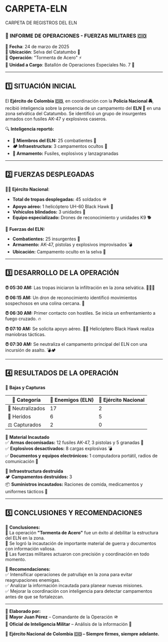 # CARPETA-ELN
CARPETA DE REGISTROS DEL ELN

### **📄 INFORME DE OPERACIONES - FUERZAS MILITARES 🇨🇴**  
📌 **Fecha**: 24 de marzo de 2025  
📌 **Ubicación**: Selva del Catatumbo 🌿  
📌 **Operación**: "Tormenta de Acero" ⚡  
📌 **Unidad a Cargo**: Batallón de Operaciones Especiales No. 7 🦅  

---

## **1️⃣ SITUACIÓN INICIAL**  
El **Ejército de Colombia 🇨🇴**, en coordinación con la **Policía Nacional 🚔**, recibió inteligencia sobre la presencia de un campamento del **ELN 🚩** en una zona selvática del Catatumbo. Se identificó un grupo de insurgentes armados con fusiles AK-47 y explosivos caseros.  

🔍 **Inteligencia reportó:**  
- **👥 Miembros del ELN:** 25 combatientes 🔴  
- **🏕️ Infraestructura:** 3 campamentos ocultos 🏡  
- **🔫 Armamento:** Fusiles, explosivos y lanzagranadas  

---

## **2️⃣ FUERZAS DESPLEGADAS**  
👮‍♂️ **Ejército Nacional**:  
- **Total de tropas desplegadas:** 45 soldados 🪖  
- **Apoyo aéreo:** 1 helicóptero UH-60 Black Hawk 🚁  
- **Vehículos blindados:** 3 unidades 🚙  
- **Equipo especializado:** Drones de reconocimiento y unidades K9 🐕  

👥 **Fuerzas del ELN:**  
- **Combatientes:** 25 insurgentes 🔴  
- **Armamento:** AK-47, pistolas y explosivos improvisados 💣  
- **Ubicación:** Campamento oculto en la selva 🌲  

---

## **3️⃣ DESARROLLO DE LA OPERACIÓN**  
**⏰ 05:30 AM:** Las tropas iniciaron la infiltración en la zona selvática. 🚶‍♂️🌿  

**⏰ 06:15 AM:** Un dron de reconocimiento identificó movimientos sospechosos en una colina cercana. 📡  

**⏰ 06:30 AM:** Primer contacto con hostiles. Se inicia un enfrentamiento a fuego cruzado. 🔥  

**⏰ 07:10 AM:** Se solicita apoyo aéreo. 🚁💥 Helicóptero Black Hawk realiza maniobras tácticas.  

**⏰ 07:30 AM:** Se neutraliza el campamento principal del ELN con una incursión de asalto. 💣🏕️  

---

## **4️⃣ RESULTADOS DE LA OPERACIÓN**  
📍 **Bajas y Capturas**  

| 📌 Categoría | 🔻 Enemigos (ELN) | 🔺 Ejército Nacional |
|-------------|-----------------|-------------------|
| 🔴 Neutralizados | 17 | 2 |
| 🔵 Heridos | 6 | 5 |
| ⚖️ Capturados | 2 | 0 |

📍 **Material Incautado**  
✅ **Armas decomisadas:** 12 fusiles AK-47, 3 pistolas y 5 granadas 🔫  
✅ **Explosivos desactivados:** 8 cargas explosivas 💣  
✅ **Documentos y equipos electrónicos:** 1 computadora portátil, radios de comunicación 📡  

📍 **Infraestructura destruida**  
🏕️ **Campamentos destruidos:** 3  
📦 **Suministros incautados:** Raciones de comida, medicamentos y uniformes tácticos 🎒  

---

## **5️⃣ CONCLUSIONES Y RECOMENDACIONES**  
📌 **Conclusiones:**  
🔹 La operación **"Tormenta de Acero"** fue un éxito al debilitar la estructura del ELN en la zona.  
🔹 Se logró la incautación de importante material de guerra y documentos con información valiosa.  
🔹 Las fuerzas militares actuaron con precisión y coordinación en todo momento.  

📌 **Recomendaciones:**  
✅ Intensificar operaciones de patrullaje en la zona para evitar reagrupaciones enemigas.  
✅ Analizar la información incautada para planear nuevas misiones.  
✅ Mejorar la coordinación con inteligencia para detectar campamentos antes de que se fortalezcan.  

---

📝 **Elaborado por:**  
📍 **Mayor Juan Pérez** – Comandante de la Operación 🪖  
📍 **Oficial de Inteligencia Militar** – Análisis de la información 📡  

📌 **Ejército Nacional de Colombia 🇨🇴 – Siempre firmes, siempre adelante.**
